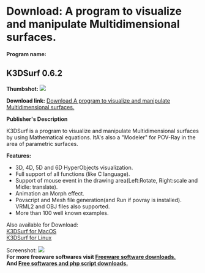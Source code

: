 # Download: A program to visualize and manipulate Multidimensional surfaces.

**Program name:**

## K3DSurf 0.6.2

  
**Thumbshot:** ![](http://www.freewarefiles.com/screenshot/k3dsurf_md.gif)   
  
**Download link:** [Download A program to visualize and manipulate Multidimensional surfaces.](http://freesoftwares.boysofts.com/KDSurf_program_16103.html)  
  


**Publisher's Description**  
  


K3DSurf is a program to visualize and manipulate Multidimensional surfaces by using Mathematical equations. ItA's also a "Modeler" for POV-Ray in the area of parametric surfaces. 

**Features:**

  * 3D, 4D, 5D and 6D HyperObjects visualization. 
  * Full support of all functions (like C language). 
  * Support of mouse event in the drawing area(Left:Rotate, Right:scale and Midle: translate). 
  * Animation an Morph effect. 
  * Povscript and Mesh file generation(and Run if povray is installed). VRML2 and OBJ files also supported. 
  * More than 100 well known examples. 

Also available for Download:  
[K3DSurf for MacOS](http://kde-apps.org/content/download.php?content=25049&id=7)  
[K3DSurf for Linux](http://kde-apps.org/content/show.php?content=25049)

  
  
Screenshot: ![](http://www.freewarefiles.com/screenshot/k3dsurf.gif)   
**For more freeware softwares visit [Freeware software downloads.](http://freesoftwares.boysofts.com/)**   
**And [Free softwares and php script downloads.](http://www.boysofts.com/)**
